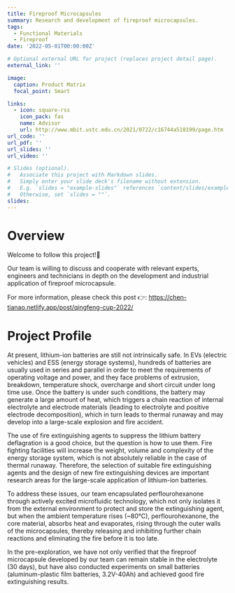 ```yaml
---
title: Fireproof Microcapsules
summary: Research and development of fireproof microcapsules.
tags:
  - Functional Materials
  - Fireproof
date: '2022-05-01T00:00:00Z'

# Optional external URL for project (replaces project detail page).
external_link: ''

image:
  caption: Product Matrix
  focal_point: Smart

links:
  - icon: square-rss
    icon_pack: fas
    name: Advisor
    url: http://www.mbit.ustc.edu.cn/2021/0722/c16744a518199/page.htm
url_code: ''
url_pdf: ''
url_slides: ''
url_video: ''

# Slides (optional).
#   Associate this project with Markdown slides.
#   Simply enter your slide deck's filename without extension.
#   E.g. `slides = "example-slides"` references `content/slides/example-slides.md`.
#   Otherwise, set `slides = ""`.
slides: 
---
```

# Overview
Welcome to follow this project!🤝

Our team is willing to discuss and cooperate with relevant experts, engineers and technicians in depth on the development and industrial application of fireproof microcapsule. 

For more information, please check this post 👉: https://chen-tianao.netlify.app/post/qingfeng-cup-2022/
# Project Profile
At present, lithium-ion batteries are still not intrinsically safe. In EVs (electric vehicles) and ESS (energy storage systems), hundreds of batteries are usually used in series and parallel in order to meet the requirements of operating voltage and power, and they face problems of extrusion, breakdown, temperature shock, overcharge and short circuit under long time use. Once the battery is under such conditions, the battery may generate a large amount of heat, which triggers a chain reaction of internal electrolyte and electrode materials (leading to electrolyte and positive electrode decomposition), which in turn leads to thermal runaway and may develop into a large-scale explosion and fire accident.

The use of fire extinguishing agents to suppress the lithium battery deflagration is a good choice, but the question is how to use them. Fire fighting facilities will increase the weight, volume and complexity of the energy storage system, which is not absolutely reliable in the case of thermal runaway. Therefore, the selection of suitable fire extinguishing agents and the design of new fire extinguishing devices are important research areas for the large-scale application of lithium-ion batteries.

To address these issues, our team encapsulated perflourohexanone through actively excited microfluidic technology, which not only isolates it from the external environment to protect and store the extinguishing agent, but when the ambient temperature rises (~80°C), perflourohexanone, the core material, absorbs heat and evaporates, rising through the outer walls of the microcapsules, thereby releasing and inhibiting further chain reactions and eliminating the fire before it is too late.

In the pre-exploration, we have not only verified that the fireproof microcapsule developed by our team can remain stable in the electrolyte (30 days), but have also conducted experiments on small batteries (aluminum-plastic film batteries, 3.2V-40Ah) and achieved good fire extinguishing results.
